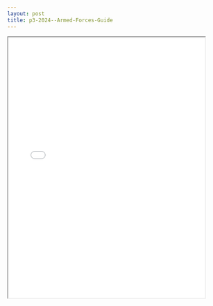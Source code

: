 ```yaml
---
layout: post
title: p3-2024--Armed-Forces-Guide
---
```


<div class="pdf-container">
<iframe src="/ea/_pdf-2-md/p3-2024--Armed-Forces-Guide.pdf" height="600" width="90%" allowFullScreen="true"></iframe>
</div>

